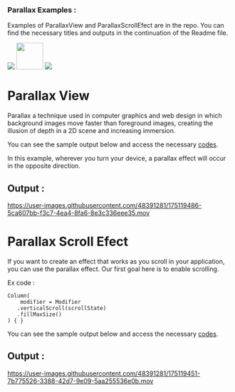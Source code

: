 ### Parallax Examples :
Examples of ParallaxView and ParallaxScrollEfect are in the repo. You can find the necessary titles and outputs in the continuation of the Readme file.

<code><img src="https://www.vectorlogo.zone/logos/kotlinlang/kotlinlang-ar21.svg"></code>
<code><img height= "60" src="https://2.bp.blogspot.com/--asT-h3qn_s/X0aLtRWOesI/AAAAAAAAPkY/iOkd702WAts7_4dIXlzQhyiJWGaL5f9CgCLcBGAsYHQ/s1600/JetpackCompose_logo.png"></code>
<code><img src="https://www.vectorlogo.zone/logos/android/android-ar21.svg"></code>

# Parallax View 
Parallax a technique used in computer graphics and web design in which background images move faster than foreground images, creating the illusion of depth in a 2D scene and increasing immersion.

You can see the sample output below and access the necessary [codes](https://github.com/nisaefendioglu/Parallax/tree/master/ParallaxView/app/src/main/java/com/nisaefendioglu/parallaxview).

In this example, wherever you turn your device, a parallax effect will occur in the opposite direction.


## Output :

https://user-images.githubusercontent.com/48391281/175119486-5ca607bb-f3c7-4ea4-8fa6-8e3c336eee35.mov

# Parallax Scroll Efect

If you want to create an effect that works as you scroll in your application, you can use the parallax effect.
Our first goal here is to enable scrolling.

Ex code :

```
Column(
    modifier = Modifier
   .verticalScroll(scrollState)
   .fillMaxSize()
) { }
```
You can see the sample output below and access the necessary [codes](https://github.com/nisaefendioglu/Parallax/tree/master/ParallaxScrollEffect/app/src/main/java/com/nisaefendioglu/parallaxscrolleffect).

## Output :

https://user-images.githubusercontent.com/48391281/175119451-7b775526-3388-42d7-9e09-5aa255536e0b.mov



